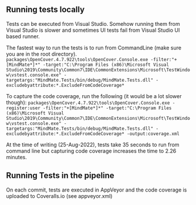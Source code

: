 ## Running tests locally

Tests can be executed from Visual Studio.
Somehow running them from Visual Studio is slower and sometimes UI tests fail from Visual Studio UI based runner. 

The fastest way to run the tests is to run from CommandLine (make sure you are in the root directory). 
`packages\OpenCover.4.7.922\tools\OpenCover.Console.exe -filter:"+[MindMate*]*" -target:"C:\Program Files (x86)\Microsoft Visual Studio\2019\Community\Common7\IDE\CommonExtensions\Microsoft\TestWindow\vstest.console.exe" -targetargs:"MindMate.Tests/bin/debug/MindMate.Tests.dll" -excludebyattribute:*.ExcludeFromCodeCoverage* `

To capture the code coverage, run the following (it would be a lot slower though):
`packages\OpenCover.4.7.922\tools\OpenCover.Console.exe -register:user -filter:"+[MindMate*]*" -target:"C:\Program Files (x86)\Microsoft Visual Studio\2019\Community\Common7\IDE\CommonExtensions\Microsoft\TestWindow\vstest.console.exe" -targetargs:"MindMate.Tests/bin/debug/MindMate.Tests.dll" -excludebyattribute:*.ExcludeFromCodeCoverage* -output:coverage.xml`

At the time of writing (25-Aug-2022), tests take 35 seconds to run from command line but capturing code coverage increases the time to 2.26 minutes.

## Running Tests in the pipeline

On each commit, tests are executed in AppVeyor and the code coverage is uploaded to Coveralls.io (see appveyor.xml)